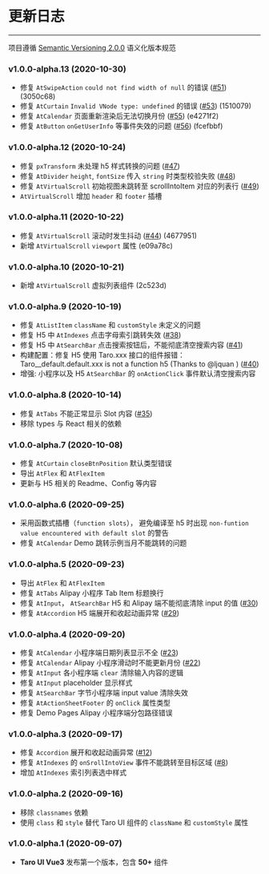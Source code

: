 
# 更新日志

----

项目遵循 [Semantic Versioning 2.0.0](http://semver.org/lang/zh-CN/) 语义化版本规范


### v1.0.0-alpha.13 (2020-10-30)
* 修复 `AtSwipeAction` `could not find width of null` 的错误 ([#51](https://github.com/b2nil/taro-ui-vue3/issues/51)) (3050c68)
* 修复 `AtCurtain` `Invalid VNode type: undefined` 的错误 ([#53](https://github.com/b2nil/taro-ui-vue3/issues/53)) (1510079)
* 修复 `AtCalendar` 页面重新渲染后无法切换月份 ([#55](https://github.com/b2nil/taro-ui-vue3/issues/55)) (e4271f2)
* 修复 `AtButton` `onGetUserInfo` 等事件失效的问题 ([#56](https://github.com/b2nil/taro-ui-vue3/issues/56)) (fcefbbf)


### v1.0.0-alpha.12 (2020-10-24)
* 修复 `pxTransform` 未处理 h5 样式转换的问题 ([#47](https://github.com/b2nil/taro-ui-vue3/issues/47))
* 修复 `AtDivider` `height`, `fontSize` 传入 `string` 时类型校验失败 ([#48](https://github.com/b2nil/taro-ui-vue3/issues/48))
* 修复 `AtVirtualScroll` 初始视图未跳转至 scrollIntoItem 对应的列表行 ([#49](https://github.com/b2nil/taro-ui-vue3/issues/49))
* `AtVirtualScroll` 增加 `header` 和 `footer` 插槽

### v1.0.0-alpha.11 (2020-10-22)

* 修复 `AtVirtualScroll` 滚动时发生抖动 ([#44](https://github.com/b2nil/taro-ui-vue3/issues/44)) (4677951)
* 新增 `AtVirtualScroll` `viewport` 属性 (e09a78c)


### v1.0.0-alpha.10 (2020-10-21)
* 新增 `AtVirtualScroll` 虚拟列表组件 (2c523d)


### v1.0.0-alpha.9 (2020-10-19)
* 修复 `AtListItem` `className` 和 `customStyle` 未定义的问题
* 修复 H5 中 `AtIndexes` 点击字母索引跳转失效 ([#38](https://github.com/b2nil/taro-ui-vue3/issues/38))
* 修复 H5 中 `AtSearchBar` 点击搜索按钮后，不能彻底清空搜索内容 ([#41](https://github.com/b2nil/taro-ui-vue3/issues/41))
* 构建配置：修复 H5 使用 Taro.xxx 接口的组件报错：Taro__default.default.xxx is not a function h5 (Thanks to @ljquan ) ([#40](https://github.com/b2nil/taro-ui-vue3/issues/40))
* 增强: 小程序以及 H5 `AtSearchBar` 的 `onActionClick` 事件默认清空搜索内容

### v1.0.0-alpha.8 (2020-10-14)
* 修复 `AtTabs` 不能正常显示 Slot 内容 ([#35](https://github.com/b2nil/taro-ui-vue3/issues/35))
* 移除 types 与 React 相关的依赖

### v1.0.0-alpha.7 (2020-10-08)
* 修复 `AtCurtain` `closeBtnPosition` 默认类型错误
* 导出 `AtFlex` 和 `AtFlexItem`
* 更新与 H5 相关的 Readme、Config 等内容


### v1.0.0-alpha.6 (2020-09-25)
* 采用函数式插槽（`function slots`）， 避免编译至 h5 时出现 `non-funtion value encountered with default slot` 的警告
* 修复 `AtCalendar` Demo 跳转示例当月不能跳转的问题


### v1.0.0-alpha.5 (2020-09-23)
* 导出 `AtFlex` 和 `AtFlexItem`
* 修复 `AtTabs` Alipay 小程序 Tab Item 标题换行
* 修复 `AtInput`， `AtSearchBar` H5 和 Alipay 端不能彻底清除 input 的值 ([#30](https://github.com/b2nil/taro-ui-vue3/issues/30))
* 修复 `AtAccordion` H5 端展开和收起动画异常 ([#29](https://github.com/b2nil/taro-ui-vue3/issues/29))


### v1.0.0-alpha.4 (2020-09-20)

* 修复 `AtCalendar` 小程序端日期列表显示不全 ([#23](https://github.com/b2nil/taro-ui-vue3/issues/23))
* 修复 `AtCalendar` Alipay 小程序滑动时不能更新月份 ([#22](https://github.com/b2nil/taro-ui-vue3/issues/22))
* 修复 `AtInput` 各小程序端 `clear` 清除输入内容的逻辑
* 修复 `AtInput` placeholder 显示样式
* 修复 `AtSearchBar` 字节小程序端 input value 清除失效
* 修复 `AtActionSheetFooter` 的 `onClick` 属性类型
* 修复 Demo Pages Alipay 小程序端分包路径错误

### v1.0.0-alpha.3 (2020-09-17)

* 修复 `Accordion` 展开和收起动画异常 ([#12](https://github.com/b2nil/taro-ui-vue3/issues/12))
* 修复 `AtIndexes` 的 `onSrollIntoView` 事件不能跳转至目标区域 ([#8](https://github.com/b2nil/taro-ui-vue3/issues/8))
* 增加 `AtIndexes` 索引列表选中样式


### v1.0.0-alpha.2 (2020-09-16)

* 移除 `classnames` 依赖
* 使用 `class` 和 `style` 替代 Taro UI 组件的 `className` 和 `customStyle` 属性

### v1.0.0-alpha.1 (2020-09-07)

* **Taro UI Vue3** 发布第一个版本，包含 **50+** 组件

